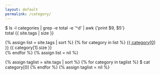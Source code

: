 ```yaml
---
layout: default
permalink: /category/
---
```


<p>$ ls -l <span class="string">categories</span> | grep -e total -e '^d' | awk {'print $9, $5'}<br />total {{ site.tags | size }}</p>
<p>
    {% assign list = site.tags | sort %}
        {% for category in list %}
            <a class="string" href="#{{ category[0] }}">{{ category[0] }}</a> {{ category[1].size }}<br />
        {% endfor %}
    {% assign list = nil %}
</p>
<p>
    {% assign taglist = site.tags | sort %}
        {% for category in taglist %}
            $ cat <span id="{{ category[0] }}" class="string">category[0]</span>
        <!--<ul class="post-list">
        {% assign list = category[1] %}
        {% for post in list %}
            <li>
                <a href="{{ post.url }}">{{ post.title }}</a>
            </li>
        {% endfor %}
        {% assign pages_list = nil %}
        {% assign group = nil %}
        </ul>-->
        {% endfor %}
    {% assign taglist = nil %}
</p>
